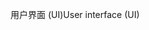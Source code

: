 <span data-ttu-id="e5d8f-101">用户界面 (UI)</span><span class="sxs-lookup"><span data-stu-id="e5d8f-101">User interface (UI)</span></span>